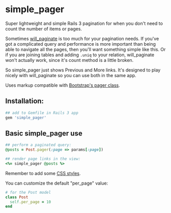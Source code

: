# simple_pager

Super lightweight and simple Rails 3 pagination for when you don't need to count the number of items or pages.

Sometimes [will_paginate][will] is too much for your pagination needs. If you've got a complicated query and performance is more important than being able to navigate all the pages, then you'll want something simple like this. Or if you are joining tables and adding `.uniq` to your relation, will_paginate won't actually work, since it's count method is a little broken.

So simple\_pager just shows Previous and More links. It's designed to play nicely with will\_paginate so you can use both in the same app.

Uses markup compatible with [Bootstrap's pager class][bootstrap].


## Installation:

``` ruby
## add to Gemfile in Rails 3 app
gem 'simple_pager'
```


## Basic simple\_pager use

``` ruby
## perform a paginated query:
@posts = Post.pager(:page => params[:page])

## render page links in the view:
<%= simple_pager @posts %>
```

Remember to add some [CSS styles][bootstrap].

You can customize the default "per_page" value:

``` ruby
# for the Post model
class Post
  self.per_page = 10
end
```


[bootstrap]: http://twitter.github.com/bootstrap/components.html#pagination "Twitter Bootstrap Pager CSS"
[will]: https://github.com/mislav/will_paginate